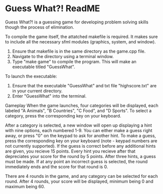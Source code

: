 # Guess What?! ReadME

Guess What?! is a guessing game for developing problem solving skills though the process of elimination.

To compile the game itself, the attatched makefile is required. It makes sure to include all the necessary sfml modules (graphics, system, and window).
1) Ensure that makefile is in the same directory as the game.cpp file.
2) Navigate to the directory using a terminal window.
3) Type "make game" to compile the program. This will make an executable titled "GuessWhat".

To launch the executable:
1) Ensure that the executable "GuessWhat" and txt file "highscore.txt" are in your current directory.
2) Enter "GuessWhat" into the terminal.

Gameplay
When the game launches, four categories will be displayed, each labeled "A Animals", "B Countries", "C Food", and "D Sports".
To select a category, press the corresponding key on your keyboard.

After a category is selected, a new window will open up displaying a hint with nine options, each numbered 1-9.
You can either make a guess right away, or press "0" on the keypad to ask for another hint.
To make a guess, press the corresponding key on your keyboard (note - keypad numbers are not currently supported).
If the guess is correct before any additional hints are given, you recieve 15 points.
Every hint you recieve after that depreciates your score for the round by 5 points.
After three hints, a guess must be made.
If at any point an incorrect guess is selected, the round immediately ends and the score for that round is 0.

There are 4 rounds in the game, and any category can be selected for each round.
After 4 rounds, your score will be displayed, minimum being 0 and maximum being 60.
